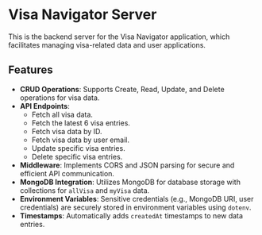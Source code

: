 # Visa Navigator Server

This is the backend server for the Visa Navigator application, which facilitates managing visa-related data and user applications.

## Features

- **CRUD Operations**: Supports Create, Read, Update, and Delete operations for visa data.
- **API Endpoints**:
  - Fetch all visa data.
  - Fetch the latest 6 visa entries.
  - Fetch visa data by ID.
  - Fetch visa data by user email.
  - Update specific visa entries.
  - Delete specific visa entries.
- **Middleware**: Implements CORS and JSON parsing for secure and efficient API communication.
- **MongoDB Integration**: Utilizes MongoDB for database storage with collections for `allVisa` and `myVisa` data.
- **Environment Variables**: Sensitive credentials (e.g., MongoDB URI, user credentials) are securely stored in environment variables using `dotenv`.
- **Timestamps**: Automatically adds `createdAt` timestamps to new data entries.
